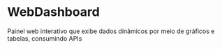 # WebDashboard
Painel web interativo que exibe dados dinâmicos por meio de gráficos e tabelas, consumindo APIs
